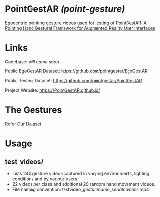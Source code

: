 # **PointGestAR** *(point-gesture)*
Egocentric pointing gesture videos used for testing of [PointGestAR: A Pointing Hand Gestural Framework for Augmented Reality User Interfaces ](https://pointgestar.github.io/ "PointGestAR: A Pointing Hand Gestural Framework for Augmented Reality User Interfaces ")

# Links
Codebase: *will come soon*

Public EgoGestAR Dataset: https://github.com/pointgestar/EgoGestAR

Public Testing Dataset: https://github.com/pointgestar/PointGestAR

Project Website: https://PointGestAR.github.io/


# The Gestures
Refer [Our Dataset](https://github.com/pointgestar/EgoGestAR)
  
# Usage

## test_videos/
- Lists 240 gesture videos captured in varying environments, lighting conditions and by various users. 
- 22 videos per class and additional 20 random hand movement videos.
- File naming convention: testvideo\_*gesturename*\_*serialnumber*.mp4 
